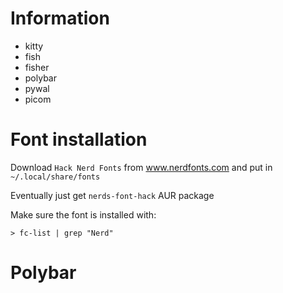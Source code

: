# Information
- kitty
- fish
- fisher
- polybar
- pywal
- picom
# Font installation
Download `Hack Nerd Fonts` from www.nerdfonts.com and put in `~/.local/share/fonts`

Eventually just get `nerds-font-hack` AUR package

Make sure the font is installed with:
```
> fc-list | grep "Nerd"
```
# Polybar
